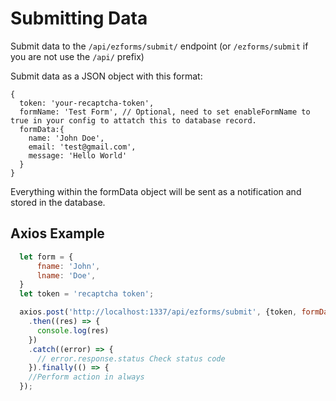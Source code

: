 # Submitting Data

Submit data to the `/api/ezforms/submit/` endpoint (or `/ezforms/submit` if you are not use the `/api/` prefix)

Submit data as a JSON object with this format:

```
{
  token: 'your-recaptcha-token',
  formName: 'Test Form', // Optional, need to set enableFormName to true in your config to attatch this to database record. 
  formData:{
    name: 'John Doe',
    email: 'test@gmail.com',
    message: 'Hello World'
  }
}
```

Everything within the formData object will be sent as a notification and stored in the database.

## Axios Example

```js
  let form = {
      fname: 'John',
      lname: 'Doe',
  }
  let token = 'recaptcha token';

  axios.post('http://localhost:1337/api/ezforms/submit', {token, formData: form})
    .then((res) => {
      console.log(res)
    })
    .catch((error) => {
      // error.response.status Check status code
    }).finally(() => {
    //Perform action in always
  });
```
